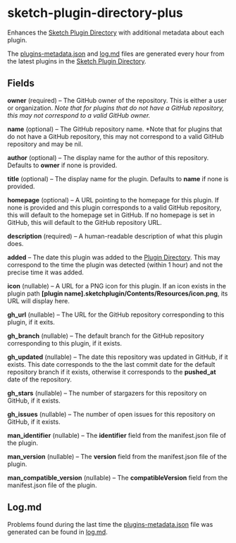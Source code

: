 # sketch-plugin-directory-plus

Enhances the [Sketch Plugin Directory](https://github.com/sketchplugins/plugin-directory/) with additional metadata about each plugin.

The [plugins-metadata.json](https://github.com/mludowise/sketch-plugin-directory-plus/blob/master/plugins-metadata.json) and [log.md](https://github.com/mludowise/sketch-plugin-directory-plus/blob/master/log.md) files are generated every hour from the latest plugins in the [Sketch Plugin Directory](https://github.com/sketchplugins/plugin-directory/).

## Fields

**owner** (required) &ndash; The GitHub owner of the repository. This is either a user or organization. *Note that for plugins that do not have a GitHub repository, this may not correspond to a valid GitHub owner.*

**name** (optional) &ndash; The GitHub repository name. *Note that for plugins that do not have a GitHub repository, this may not correspond to a valid GitHub repository and may be nil.

**author** (optional) &ndash; The display name for the author of this repository. Defaults to **owner** if none is provided.

**title** (optional) &ndash; The display name for the plugin. Defaults to **name** if none is provided.

**homepage** (optional) &ndash; A URL pointing to the homepage for this plugin. If none is provided and this plugin corresponds to a valid GitHub repository, this will default to the homepage set in GitHub. If no homepage is set in GitHub, this will default to the GitHub repository URL.

**description** (required) &ndash; A human-readable description of what this plugin does.

**added** &ndash; The date this plugin was added to the [Plugin Directory](https://github.com/sketchplugins/plugin-directory/). This may correspond to the time the plugin was detected (within 1 hour) and not the precise time it was added.

**icon** (nullable) &ndash; A URL for a PNG icon for this plugin. If an icon exists in the plugin path **[plugin name].sketchplugin/Contents/Resources/icon.png**, its URL will display here.

**gh_url** (nullable) &ndash; The URL for the GitHub repository corresponding to this plugin, if it exits.

**gh_branch** (nullable) &ndash; The default branch for the GitHub repository corresponding to this plugin, if it exists.

**gh_updated** (nullable) &ndash; The date this repository was updated in GitHub, if it exists. This date corresponds to the the last commit date for the default repository branch if it exists, otherwise it corresponds to the **pushed_at** date of the repository.

**gh_stars** (nullable) &ndash; The number of stargazers for this repository on GitHub, if it exists.

**gh_issues** (nullable) &ndash; The number of open issues for this repository on GitHub, if it exists.

**man_identifier** (nullable) &ndash; The **identifier** field from the manifest.json file of the plugin.

**man_version** (nullable) &ndash; The **version** field from the manifest.json file of the plugin.

**man_compatible_version** (nullable) &ndash; The **compatibleVersion** field from the manifest.json file of the plugin.

## Log.md

Problems found during the last time the [plugins-metadata.json](https://github.com/mludowise/sketch-plugin-directory-plus/blob/master/plugins-metadata.json) file was generated can be found in [log.md](https://github.com/mludowise/sketch-plugin-directory-plus/blob/master/log.md).
